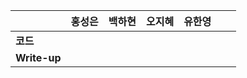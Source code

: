|              | 홍성은 | 백하현 | 오지혜 | 유한영 |  |  |
| ------------ | ------ | ------ | ------ | ------ | ------ | ------------ |
| **코드**     |||  |        |        |  |
| **Write-up** |||  |        |        |  |
